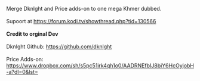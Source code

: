 Merge Dknlght and Price adds-on to one mega Khmer dubbed. <br><br>
Supoort at https://forum.kodi.tv/showthread.php?tid=130566<br><br>
<b>Credit to orginal Dev</B><br><br>
Dknlght Github: https://github.com/dknlght<br><br>
Price Adds-on: https://www.dropbox.com/sh/s5pc51irk4qh1o0/AADRNEfbIJ8biY6HcOyjobH-a?dl=0&lst=
